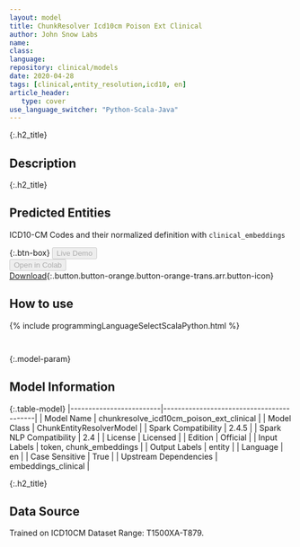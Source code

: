 ```yaml
---
layout: model
title: ChunkResolver Icd10cm Poison Ext Clinical
author: John Snow Labs
name: 
class: 
language: 
repository: clinical/models
date: 2020-04-28
tags: [clinical,entity_resolution,icd10, en]
article_header:
   type: cover
use_language_switcher: "Python-Scala-Java"
---
```


{:.h2_title}
## Description 


 {:.h2_title}
## Predicted Entities
ICD10-CM Codes and their normalized definition with `clinical_embeddings` 

{:.btn-box}
<button class="button button-orange" disabled>Live Demo</button><br/><button class="button button-orange" disabled>Open in Colab</button><br/>[Download](https://s3.amazonaws.com/auxdata.johnsnowlabs.com/clinical/models/chunkresolve_icd10cm_poison_ext_clinical_en_2.4.5_2.4_1588106053455.zip){:.button.button-orange.button-orange-trans.arr.button-icon}<br/>

## How to use 
<div class="tabs-box" markdown="1">

{% include programmingLanguageSelectScalaPython.html %}

```python

```

```scala

```
</div>



{:.model-param}
## Model Information
{:.table-model}
|-------------------------|------------------------------------------|
| Model Name              | chunkresolve_icd10cm_poison_ext_clinical |
| Model Class             | ChunkEntityResolverModel                 |
| Spark Compatibility     | 2.4.5                                    |
| Spark NLP Compatibility | 2.4                                      |
| License                 | Licensed                                 |
| Edition                 | Official                                 |
| Input Labels            | token, chunk_embeddings                  |
| Output Labels           | entity                                   |
| Language                | en                                       |
| Case Sensitive          | True                                     |
| Upstream Dependencies   | embeddings_clinical                      |





{:.h2_title}
## Data Source
Trained on ICD10CM Dataset Range: T1500XA-T879.

